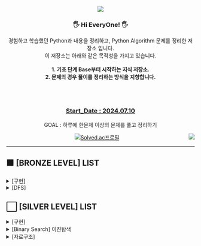 <p align='center'>
    <img src="https://capsule-render.vercel.app/api?type=waving&color=auto&height=300&section=header&text=Python%20Storage&fontSize=90&animation=fadeIn&fontAlignY=38&desc=learning%20and%20Working%20by%20Python!&descAlignY=51&descAlign=62"/>
</p>

<div align = "center">


### 🖐 Hi EveryOne! 🖐

경험하고 학습했던 Python과 내용을 정리하고, Python Algorithm 문제를 정리한 저장소 입니다.  
이 저장소는 아래와 같은 목적성을 가지고 있습니다.    
<br/>
**1. 기초 단계 Base부터 시작하는 지식 저장소.**  
**2. 문제의 경우 풀이를 정리하는 방식을 지향합니다.**  

<br/> 
<br/>

### <u>Start_Date : 2024.07.10</u>    

GOAL : 하루에 한문제 이상의 문제를 풀고 정리하기 


<div align="center">
  
  <img align="right" src="https://github-readme-stats.vercel.app/api/top-langs/?username=ws\_nasa1515&layout=compact&hide=javascript,css,scss&theme=dracula&langs_count=8"/>  

  [![Solved.ac프로필](http://mazassumnida.wtf/api/generate_badge?boj={ws_nasa1515})](https://solved.ac/{ws_nasa1515})

</div>

----

<div align="left">


## 🟫 [BRONZE LEVEL] LIST

<details>
  <summary>[구현]</summary>
  <br/>

* [1157. 단어 공부 [BRONZE - 1]](https://github.com/nasa1515/Learn_Algorithm-Python/blob/main/Baekjoon%20Online%20Judge/Bronze/materialize(%EA%B5%AC%ED%98%84)/Q.1157%20%EB%8B%A8%EC%96%B4%20%EA%B3%B5%EB%B6%80%20%5BBRONZE%20-%201%5D.md)
* [1546. 평균 [BRONZE - 1]](https://github.com/nasa1515/Learn_Algorithm-Python/blob/main/Baekjoon%20Online%20Judge/Bronze/materialize(%EA%B5%AC%ED%98%84)/Q.1546%20%ED%8F%89%EA%B7%A0%20%5BBRONZE%20-%201%5D.md)  
* [2566. 최댓값 [BRONZE - 3]](https://github.com/nasa1515/Learn_Algorithm-Python/blob/main/Baekjoon%20Online%20Judge/Bronze/materialize(%EA%B5%AC%ED%98%84)/Q.2566%20%EC%B5%9C%EB%8C%93%EA%B0%92%20%5BBRONZE%20-%203%5D%20copy.md)  
* [2738. 행렬 덧셈 [BRONZE - 3]](https://github.com/nasa1515/Learn_Algorithm-Python/blob/main/Baekjoon%20Online%20Judge/Bronze/materialize(%EA%B5%AC%ED%98%84)/Q.2738%20%ED%96%89%EB%A0%AC%20%EB%8D%A7%EC%85%88%20%5BBRONZE%20-%203%5D.md)   
* [3052. 나머지 [BRONZE - 3]](https://github.com/nasa1515/Learn_Algorithm-Python/blob/main/Baekjoon%20Online%20Judge/Bronze/materialize(%EA%B5%AC%ED%98%84)/Q.3052%20%EB%82%98%EB%A8%B8%EC%A7%80%20%5BBRONZE%20-%203%5D%20copy.md)   
* [5597. 과제 안 내신 분..? [BRONZE - 3]](https://github.com/nasa1515/Learn_Algorithm-Python/blob/main/Baekjoon%20Online%20Judge/Bronze/materialize(%EA%B5%AC%ED%98%84)/Q.5597%20%EA%B3%BC%EC%A0%9C%20%EC%95%88%20%EB%82%B4%EC%8B%A0%20%EB%B6%84..%3F%20%5BBRONZE%20-%203%5D.md)  
* [9093. 단어뒤집기 [BRONZE - 1]](https://github.com/nasa1515/Learn_Algorithm-Python/blob/main/Baekjoon%20Online%20Judge/Bronze/materialize(%EA%B5%AC%ED%98%84)/Q.9093%20%EB%8B%A8%EC%96%B4%EB%92%A4%EC%A7%91%EA%B8%B0%20%5BBRONZE%20-%201%5D.md)  
* [10798. 세로읽기 [BRONZE - 1]](https://github.com/nasa1515/Learn_Algorithm-Python/blob/main/Baekjoon%20Online%20Judge/Bronze/materialize(%EA%B5%AC%ED%98%84)/Q.10798%20%EC%84%B8%EB%A1%9C%EC%9D%BD%EA%B8%B0%20%5BBRONZE%20-%201%5D.md)
* [10810. 공넣기 [BRONZE - 3]](https://github.com/nasa1515/Learn_Algorithm-Python/blob/main/Baekjoon%20Online%20Judge/Bronze/materialize(%EA%B5%AC%ED%98%84)/Q.10810%20%EA%B3%B5%EB%84%A3%EA%B8%B0%20%5BBRONZE%20-%203%5D.md)  
* [10811. 바구니 뒤집기 [BRONZE - 2]](https://github.com/nasa1515/Learn_Algorithm-Python/blob/main/Baekjoon%20Online%20Judge/Bronze/materialize(%EA%B5%AC%ED%98%84)/Q.10811%20%EB%B0%94%EA%B5%AC%EB%8B%88%20%EB%92%A4%EC%A7%91%EA%B8%B0%20%5BBRONZE%20-%202%5D.md)   
* [10813. 공 바꾸기 [BRONZE - 2]](https://github.com/nasa1515/Learn_Algorithm-Python/blob/main/Baekjoon%20Online%20Judge/Bronze/materialize(%EA%B5%AC%ED%98%84)/Q.10813%20%EA%B3%B5%20%EB%B0%94%EA%BE%B8%EA%B8%B0%20%5BBRONZE%20-%202%5D.md)
 
</details>

<details>
  <summary>[DFS]</summary>
  <br/>

* [2309. 일곱 난쟁이 [BRONZE - 1]](https://github.com/nasa1515/Learn_Algorithm-Python/blob/main/Baekjoon%20Online%20Judge/Bronze/DFS(Depth%20First%20Search)/Q.2309%20%EC%9D%BC%EA%B3%B1%20%EB%82%9C%EC%9F%81%EC%9D%B4%20%5BBRONZE%20-%201%5D.md)
</details>



## ⬜️ [SILVER LEVEL] LIST

<details>
  <summary>[구현]</summary>
  <br/>

* [1316. 그룹 단어 체커 [SILVER - 5]](https://github.com/nasa1515/Learn_Algorithm-Python/blob/main/Baekjoon%20Online%20Judge/Silver/materialize(%EA%B5%AC%ED%98%84)/Q.1316%20%EA%B7%B8%EB%A3%B9%20%EB%8B%A8%EC%96%B4%20%EC%B2%B4%EC%BB%A4%20%5BSILVER%20-%205%5D.md)
* [(이차원 리스트) 2563. 색종이 [SILVER - 5]](https://github.com/nasa1515/Learn_Algorithm-Python/blob/main/Baekjoon%20Online%20Judge/Silver/materialize(%EA%B5%AC%ED%98%84)/Q.2563%20%EC%83%89%EC%A2%85%EC%9D%B4%20%5BSILVER%20-%205%5D.md)  
* [(문자열) 2941. 크로아티아 알파벳 [SILVER - 5]](https://github.com/nasa1515/Learn_Algorithm-Python/blob/main/Baekjoon%20Online%20Judge/Silver/materialize(%EA%B5%AC%ED%98%84)/Q.2941%20%ED%81%AC%EB%A1%9C%EC%95%84%ED%8B%B0%EC%95%84%20%EC%95%8C%ED%8C%8C%EB%B2%B3%20%5BSILVER%20-%205%5D.md)
* [(Stack) 10773. 제로 [SILVER - 4]](https://github.com/nasa1515/Learn_Algorithm-Python/blob/main/Baekjoon%20Online%20Judge/Silver/materialize(%EA%B5%AC%ED%98%84)/Q.10773%20%EC%A0%9C%EB%A1%9C%20%5BSILVER%20-%204%5D.md)  

</details>

<details>
  <summary>[Binary Search] 이진탐색</summary>
  <br/>

* [10815. 숫자 카드 [SILVER - 5]](https://github.com/nasa1515/Learn_Algorithm-Python/blob/main/Baekjoon%20Online%20Judge/Silver/Binary%20Search(%EC%9D%B4%EC%A7%84%20%ED%83%90%EC%83%89)/Q.10815%EB%B2%88%20%3A%20%EC%88%AB%EC%9E%90%20%EC%B9%B4%EB%93%9C%20%5BSILVER%20-%205%5D.md)  
* [10816. 숫자 카드 2 [SILVER - 4]](https://github.com/nasa1515/Learn_Algorithm-Python/blob/main/Baekjoon%20Online%20Judge/Silver/Binary%20Search(%EC%9D%B4%EC%A7%84%20%ED%83%90%EC%83%89)/Q.10816%EB%B2%88%20%3A%20%EC%88%AB%EC%9E%90%20%EC%B9%B4%EB%93%9C%202%20%5BSILVER%20-%204%5D.md)

</details>

<details>
  <summary>[자료구조]</summary>
  <br/>

* [1620. 나는야 포켓몬 마스터 이다솜 [SILVER - 4]](https://github.com/nasa1515/Learn_Algorithm-Python/blob/main/Baekjoon%20Online%20Judge/Silver/Data%20structure(%EC%9E%90%EB%A3%8C%EA%B5%AC%EC%A1%B0)/%08Q.1620%EB%B2%88%3A%20%EB%82%98%EB%8A%94%EC%95%BC%20%ED%8F%AC%EC%BC%93%EB%AA%AC%20%EB%A7%88%EC%8A%A4%ED%84%B0%20%EC%9D%B4%EB%8B%A4%EC%86%9C%20%5BSILVER%20-%204%5D.md)  
* [1764. 듣보잡 [SILVER - 4]](https://github.com/nasa1515/Learn_Algorithm-Python/blob/main/Baekjoon%20Online%20Judge/Silver/Data%20structure(%EC%9E%90%EB%A3%8C%EA%B5%AC%EC%A1%B0)/Q.1764%EB%B2%88%20%3A%20%EB%93%A3%EB%B3%B4%EC%9E%A1%20%5BSILVER%20-%204%5D.md)  
* [(STACK 구현) 10828. : 스택 [SILVER - 4]](https://github.com/nasa1515/Learn_Algorithm-Python/blob/main/Baekjoon%20Online%20Judge/Silver/Data%20structure(%EC%9E%90%EB%A3%8C%EA%B5%AC%EC%A1%B0)/Q.10828%EB%B2%88%20%3A%20%EC%8A%A4%ED%83%9D%20%5BSILVER%20-%204%5D.md)  
* [(STACK/QUEUE) 12789. : 도키도키 간식드리미 [SILVER - 3]]()

</details>

</div>